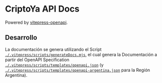 # CriptoYa API Docs

Powered by [vitepress-openapi](https://github.com/enzonotario/vitepress-openapi).

## Desarrollo

La documentación se genera utilizando el Script [`./.vitepress/scripts/generateDocs.mjs`](./.vitepress/scripts/generateDocs.mjs), el cual genera la Documentación a partir del OpenAPI Specification [`./.vitepress/scripts/templates/openapi.json`](./.vitepress/scripts/templates/openapi.json) (y [`./.vitepress/scripts/templates/openapi-argentina.json`](./.vitepress/scripts/templates/openapi-argentina.json) para la Región Argentina).


